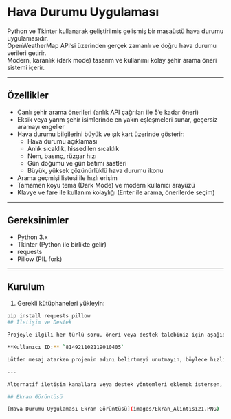 #  Hava Durumu Uygulaması 
Python ve Tkinter kullanarak geliştirilmiş gelişmiş bir masaüstü hava durumu uygulamasıdır.  
OpenWeatherMap API’si üzerinden gerçek zamanlı ve doğru hava durumu verileri getirir.  
Modern, karanlık (dark mode) tasarım ve kullanımı kolay şehir arama öneri sistemi içerir.

---

## Özellikler

- Canlı şehir arama önerileri (anlık API çağrıları ile 5’e kadar öneri)
- Eksik veya yarım şehir isimlerinde en yakın eşleşmeleri sunar, geçersiz aramayı engeller
- Hava durumu bilgilerini büyük ve şık kart üzerinde gösterir:
  - Hava durumu açıklaması
  - Anlık sıcaklık, hissedilen sıcaklık
  - Nem, basınç, rüzgar hızı
  - Gün doğumu ve gün batımı saatleri
  - Büyük, yüksek çözünürlüklü hava durumu ikonu
- Arama geçmişi listesi ile hızlı erişim
- Tamamen koyu tema (Dark Mode) ve modern kullanıcı arayüzü
- Klavye ve fare ile kullanım kolaylığı (Enter ile arama, önerilerde seçim)

---

## Gereksinimler

- Python 3.x
- Tkinter (Python ile birlikte gelir)
- requests
- Pillow (PIL fork)

---

## Kurulum

1. Gerekli kütüphaneleri yükleyin:

```bash
pip install requests pillow
## İletişim ve Destek

Projeyle ilgili her türlü soru, öneri veya destek talebiniz için aşağıdaki kullanıcı ID’si üzerinden bana ulaşabilirsiniz:

**Kullanıcı ID:** `814921102119010405`

Lütfen mesaj atarken projenin adını belirtmeyi unutmayın, böylece hızlıca geri dönüş yapabilirim.

---

Alternatif iletişim kanalları veya destek yöntemleri eklemek istersen, buraya ekleyebiliriz.

## Ekran Görüntüsü

[Hava Durumu Uygulaması Ekran Görüntüsü](images/Ekran_Alıntısı21.PNG)
